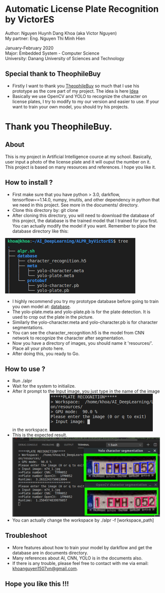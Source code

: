 # Automatic License Plate Recognition by VictorES
Author: Nguyen Huynh Dang Khoa (aka Victor Nguyen)  
My partner: Eng. Nguyen Thi Minh Hien  

January-February 2020  
Major: Embedded System - Computer Science  
University: Danang University of Sciences and Technology  
## Special thank to TheophileBuy
- Firstly I want to thank you [TheophileBuy](https://github.com/TheophileBuy) so much that I use his prototype as the core part of my project. The idea is here [Idea](https://medium.com/@theophilebuyssens/license-plate-recognition-using-opencv-yolo-and-keras-f5bfe03afc65) 
- Basically we use OpenCV and YOLO to recognize the character on license plates, I try to modify to my our version and easier to use. If your want to train your own model, you should try his projects.  
# Thank you TheophileBuy.

## About
This is my project in Artificial Intelligence cource at my school. Basically, user input a photo of the license plate and it will ouput the number on it. This project is based on many resources and references. I hope you like it.
## How to install ?
- First make sure that you have python > 3.0, darkflow, tensorflow==1.14.0, numpy, imutils, and other dependency in python that we need in this project. See more in the documents/ directory.  
- Clone this directory by: git clone  
- After cloning this directory, you will need to download the database of this project, the database is the trained model that I trained for you first. You can actually modify the model if you want. Remember to place the database directory like this:


![database_image](examples/database_setting.png)  
- I highly recommend you try my prototype database before going to train you own model at: [database](https://drive.google.com/drive/folders/1bmnd39-tHje1BAu_Dkwxe0WCu3RFsOC7?usp=sharing).  
- The yolo-plate.meta and yolo-plate.pb is for the plate detection. It is used to crop out the plate in the picture.
- Similarly the yolo-character.meta and yolo-character.pb is for character segmentations.  
- You can see the character_recognition.h5 is the model from CNN network to recognize the character after segmentation. 
- Now you have a directory of images, you should name it 'resources/'. Place all your photo here.  
- After doing this, you ready to Go.

## How to use ?
- Run ./alpr
- Wait for the system to initialize. 
- After it prompt to the Input image, you just type in the name of the image in the workspace.
![ready](examples/ready.png)
- This is the expected result.
![result](examples/result.png)
- You can actually change the workspace by ./alpr -f [workspace_path]  

## Troubleshoot
- More features about how to train your model by darkflow and get the database are in documents directory.
- Many references about AI, CNN, YOLO is in the documents also.
- If there is any trouble, please feel free to contact with me via email: khoanguyen1507vn@gmail.com.

## Hope you like this !!!

